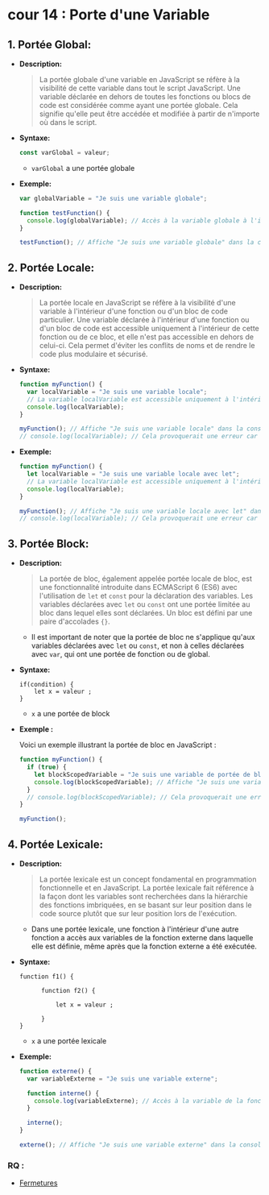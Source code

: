 # cour 14 : **Porte d'une Variable**

## 1. **Portée Global:**

- **Description:**

  > La portée globale d'une variable en JavaScript se réfère à la visibilité de cette variable dans tout le script JavaScript. Une variable déclarée en dehors de toutes les fonctions ou blocs de code est considérée comme ayant une portée globale. Cela signifie qu'elle peut être accédée et modifiée à partir de n'importe où dans le script.

- **Syntaxe:**

  ```js
  const varGlobal = valeur;
  ```

  - `varGlobal` a une portée globale

- **Exemple:**

  ```javascript
  var globalVariable = "Je suis une variable globale";

  function testFunction() {
    console.log(globalVariable); // Accès à la variable globale à l'intérieur d'une fonction
  }

  testFunction(); // Affiche "Je suis une variable globale" dans la console
  ```

## 2. **Portée Locale:**

- **Description:**

  > La portée locale en JavaScript se réfère à la visibilité d'une variable à l'intérieur d'une fonction ou d'un bloc de code particulier. Une variable déclarée à l'intérieur d'une fonction ou d'un bloc de code est accessible uniquement à l'intérieur de cette fonction ou de ce bloc, et elle n'est pas accessible en dehors de celui-ci. Cela permet d'éviter les conflits de noms et de rendre le code plus modulaire et sécurisé.

- **Syntaxe:**

  ```javascript
  function myFunction() {
    var localVariable = "Je suis une variable locale";
    // La variable localVariable est accessible uniquement à l'intérieur de cette fonction
    console.log(localVariable);
  }

  myFunction(); // Affiche "Je suis une variable locale" dans la console
  // console.log(localVariable); // Cela provoquerait une erreur car localVariable n'est pas accessible en dehors de la fonction
  ```

- **Exemple:**

  ```javascript
  function myFunction() {
    let localVariable = "Je suis une variable locale avec let";
    // La variable localVariable est accessible uniquement à l'intérieur de cette fonction
    console.log(localVariable);
  }

  myFunction(); // Affiche "Je suis une variable locale avec let" dans la console
  // console.log(localVariable); // Cela provoquerait une erreur car localVariable n'est pas accessible en dehors de la fonction
  ```

## 3. **Portée Block:**

- **Description:**

  > La portée de bloc, également appelée portée locale de bloc, est une fonctionnalité introduite dans ECMAScript 6 (ES6) avec l'utilisation de `let` et `const` pour la déclaration des variables. Les variables déclarées avec `let` ou `const` ont une portée limitée au bloc dans lequel elles sont déclarées. Un bloc est défini par une paire d'accolades `{}`.

  - Il est important de noter que la portée de bloc ne s'applique qu'aux variables déclarées avec `let` ou `const`, et non à celles déclarées avec `var`, qui ont une portée de fonction ou de global.

- **Syntaxe:**

  ```JS
  if(condition) {
      let x = valeur ;
  }
  ```

  - `x` a une portée de block

- **Exemple :**

  Voici un exemple illustrant la portée de bloc en JavaScript :

  ```javascript
  function myFunction() {
    if (true) {
      let blockScopedVariable = "Je suis une variable de portée de bloc";
      console.log(blockScopedVariable); // Affiche "Je suis une variable de portée de bloc"
    }
    // console.log(blockScopedVariable); // Cela provoquerait une erreur car blockScopedVariable n'est pas accessible en dehors du bloc if
  }

  myFunction();
  ```

## 4. **Portée Lexicale:**

- **Description:**

  > La portée lexicale est un concept fondamental en programmation fonctionnelle et en JavaScript. La portée lexicale fait référence à la façon dont les variables sont recherchées dans la hiérarchie des fonctions imbriquées, en se basant sur leur position dans le code source plutôt que sur leur position lors de l'exécution.

  - Dans une portée lexicale, une fonction à l'intérieur d'une autre fonction a accès aux variables de la fonction externe dans laquelle elle est définie, même après que la fonction externe a été exécutée.

- **Syntaxe:**

  ```JS
  function f1() {

        function f2() {

            let x = valeur ;

        }
  }
  ```

  - `x` a une portée lexicale

- **Exemple:**

  ```javascript
  function externe() {
    var variableExterne = "Je suis une variable externe";

    function interne() {
      console.log(variableExterne); // Accès à la variable de la fonction externe
    }

    interne();
  }

  externe(); // Affiche "Je suis une variable externe" dans la console
  ```

### RQ :

- [Fermetures](https://developer.mozilla.org/fr/docs/Web/JavaScript/Closures)
